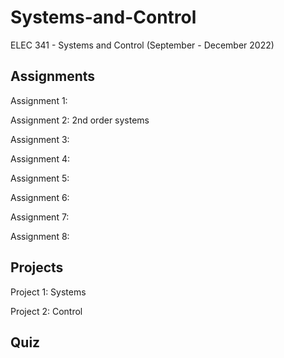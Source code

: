 # Systems-and-Control
ELEC 341 - Systems and Control (September - December 2022)

## Assignments

Assignment 1:

Assignment 2: 2nd order systems

Assignment 3:

Assignment 4:

Assignment 5:

Assignment 6:

Assignment 7:

Assignment 8:

## Projects

Project 1: Systems

Project 2: Control

## Quiz
